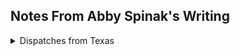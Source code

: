 ## Notes From Abby Spinak's Writing

<details>
  <summary> Dispatches from Texas </summary>
  
  ![image](https://user-images.githubusercontent.com/34726888/163501064-4458ef0f-3adc-4939-b8e3-7a800491aaeb.png) 
 

  ### Reading Notes
    
[Twenty-First Century Oil Encounter: Dispatches from Texas](https://www.technologystories.org/the-twenty-first-century-oil-encounter-dispatches-from-texas/) also [here](http://gofile.me/6WhDC/NzMIaT69U)

 ``` 
 Energy Humanities
 Petrofication
  
  1. Hell or High Water, Petrofication
  2. Cities of Salt
  3. Oil Encounter
  4. Historically Speaking, energy production part of everyday life
  5. Promise of mineral energy
  -
  6. stories we tell about oil
  7. houston, baytown nature center
  8. images
  9. brownwood neighborhood, survival civic associations
  10. Flooding eventually wins, buyouts
  11. Increasing flooding, houston's easter island
  12. ocean star, galveston museum
  13.images
  14. museum exhibits
  15. images, public outreach
  16. cheap nature, progressive closure
  17. lengths to keep industry alive
  18. Hell or high water
  19. Oldest Trick in The Book, mineral rights
  20. Oil as Deux ex Machina
  21. Oil Prices in Film Release
  22. Slow Violence
  23. summary beginning
  24. dystopian stories
  25. we need reduced consumption
  
  ```
  <details>
    <summary> Excerpts + Images </summary> 
    
  #### kindest thing you could say 
  ![image](https://user-images.githubusercontent.com/34726888/163501625-085553a8-7807-4bf2-89c9-b8a6ff1487c0.png)

  #### imagine your role
![image](https://user-images.githubusercontent.com/34726888/163501748-7fcff613-afc4-4add-b991-864ac7409cba.png)

####   abby at her prime  
  ![image](https://user-images.githubusercontent.com/34726888/163501795-02547c8d-0e98-4901-85e8-f561c7905c0c.png)

    
#### cheap nature
![image](https://user-images.githubusercontent.com/34726888/163502105-596b0c4f-99a2-4dd6-99d2-01bc4873394d.png)

#### lengths people will go
![image](https://user-images.githubusercontent.com/34726888/163502182-7a7ab6c4-162a-419f-96c5-427da9063377.png)
    
 #### pg 19, Escrutiatingly Technical + Oldest Trick in The Book
 ![image](https://user-images.githubusercontent.com/34726888/163502668-d819145e-7a88-4261-9578-60f95fdf6ce2.png)


  </details>
  </details>
